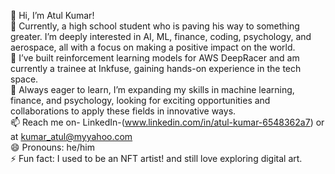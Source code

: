 
👋 Hi, I’m Atul Kumar!  
👀 Currently, a high school student who is paving his way to something greater. I’m deeply interested in AI, ML, finance, coding, psychology, and aerospace, all with a focus on making a positive impact on the world.  
🌟 I’ve built reinforcement learning models for AWS DeepRacer and am currently a trainee at Inkfuse, gaining hands-on experience in the tech space.  
🌱 Always eager to learn, I’m expanding my skills in machine learning, finance, and psychology, looking for exciting opportunities and collaborations to apply these fields in innovative ways.  
📫 Reach me on- 
LinkedIn-(www.linkedin.com/in/atul-kumar-6548362a7) 
or at kumar_atul@myyahoo.com  
😄 Pronouns: he/him  
⚡ Fun fact: I used to be an NFT artist! and still love exploring digital art.


<!---
Darkside-Atul/Darkside-Atul is a ✨ special ✨ repository because its `README.md` (this file) appears on your GitHub profile.
You can click the Preview link to take a look at your changes.
--->
